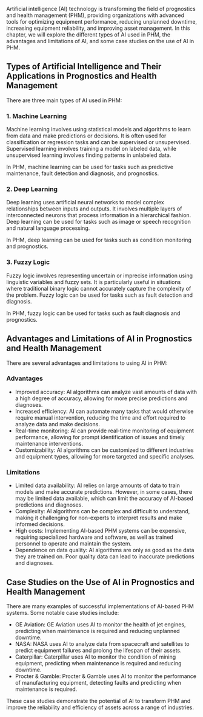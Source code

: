 
Artificial intelligence (AI) technology is transforming the field of prognostics and health management (PHM), providing organizations with advanced tools for optimizing equipment performance, reducing unplanned downtime, increasing equipment reliability, and improving asset management. In this chapter, we will explore the different types of AI used in PHM, the advantages and limitations of AI, and some case studies on the use of AI in PHM.

Types of Artificial Intelligence and Their Applications in Prognostics and Health Management
--------------------------------------------------------------------------------------------

There are three main types of AI used in PHM:

### 1. Machine Learning

Machine learning involves using statistical models and algorithms to learn from data and make predictions or decisions. It is often used for classification or regression tasks and can be supervised or unsupervised. Supervised learning involves training a model on labeled data, while unsupervised learning involves finding patterns in unlabeled data.

In PHM, machine learning can be used for tasks such as predictive maintenance, fault detection and diagnosis, and prognostics.

### 2. Deep Learning

Deep learning uses artificial neural networks to model complex relationships between inputs and outputs. It involves multiple layers of interconnected neurons that process information in a hierarchical fashion. Deep learning can be used for tasks such as image or speech recognition and natural language processing.

In PHM, deep learning can be used for tasks such as condition monitoring and prognostics.

### 3. Fuzzy Logic

Fuzzy logic involves representing uncertain or imprecise information using linguistic variables and fuzzy sets. It is particularly useful in situations where traditional binary logic cannot accurately capture the complexity of the problem. Fuzzy logic can be used for tasks such as fault detection and diagnosis.

In PHM, fuzzy logic can be used for tasks such as fault diagnosis and prognostics.

Advantages and Limitations of AI in Prognostics and Health Management
---------------------------------------------------------------------

There are several advantages and limitations to using AI in PHM:

### Advantages

* Improved accuracy: AI algorithms can analyze vast amounts of data with a high degree of accuracy, allowing for more precise predictions and diagnoses.
* Increased efficiency: AI can automate many tasks that would otherwise require manual intervention, reducing the time and effort required to analyze data and make decisions.
* Real-time monitoring: AI can provide real-time monitoring of equipment performance, allowing for prompt identification of issues and timely maintenance interventions.
* Customizability: AI algorithms can be customized to different industries and equipment types, allowing for more targeted and specific analyses.

### Limitations

* Limited data availability: AI relies on large amounts of data to train models and make accurate predictions. However, in some cases, there may be limited data available, which can limit the accuracy of AI-based predictions and diagnoses.
* Complexity: AI algorithms can be complex and difficult to understand, making it challenging for non-experts to interpret results and make informed decisions.
* High costs: Implementing AI-based PHM systems can be expensive, requiring specialized hardware and software, as well as trained personnel to operate and maintain the system.
* Dependence on data quality: AI algorithms are only as good as the data they are trained on. Poor quality data can lead to inaccurate predictions and diagnoses.

Case Studies on the Use of AI in Prognostics and Health Management
------------------------------------------------------------------

There are many examples of successful implementations of AI-based PHM systems. Some notable case studies include:

* GE Aviation: GE Aviation uses AI to monitor the health of jet engines, predicting when maintenance is required and reducing unplanned downtime.
* NASA: NASA uses AI to analyze data from spacecraft and satellites to predict equipment failures and prolong the lifespan of their assets.
* Caterpillar: Caterpillar uses AI to monitor the condition of mining equipment, predicting when maintenance is required and reducing downtime.
* Procter \& Gamble: Procter \& Gamble uses AI to monitor the performance of manufacturing equipment, detecting faults and predicting when maintenance is required.

These case studies demonstrate the potential of AI to transform PHM and improve the reliability and efficiency of assets across a range of industries.
